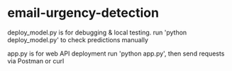# email-urgency-detection
deploy_model.py is for debugging & local testing.
run 'python deploy_model.py' to check predictions manually

app.py is for web API deployment
run 'python app.py', then send requests via Postman or curl

